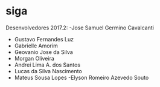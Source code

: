 # siga

Desenvolvedores 2017.2:
-Jose Samuel Germino Cavalcanti
- Gustavo Fernandes Luz
- Gabrielle Amorim
- Geovanio Jose da Silva
- Morgan Oliveira
- Andrei Lima A. dos Santos
- Lucas da Silva Nascimento
- Mateus Sousa Lopes
-Elyson Romeiro Azevedo Souto
